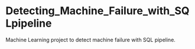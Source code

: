 # Detecting_Machine_Failure_with_SQLpipeline
Machine Learning project to detect machine failure with SQL pipeline.
